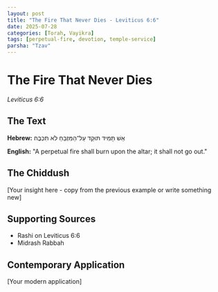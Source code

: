 ```yaml
---
layout: post
title: "The Fire That Never Dies - Leviticus 6:6"
date: 2025-07-28
categories: [Torah, Vayikra]
tags: [perpetual-fire, devotion, temple-service]
parsha: "Tzav"
---
```


# The Fire That Never Dies
*Leviticus 6:6*

## The Text
**Hebrew:** אֵשׁ תָּמִיד תּוּקַד עַל־הַמִּזְבֵּחַ לֹא תִכְבֶּה׃

**English:** "A perpetual fire shall burn upon the altar; it shall not go out."

## The Chiddush
[Your insight here - copy from the previous example or write something new]

## Supporting Sources
- Rashi on Leviticus 6:6
- Midrash Rabbah

## Contemporary Application
[Your modern application]
